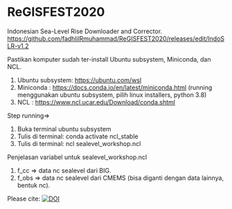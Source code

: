 # ReGISFEST2020

Indonesian Sea-Level Rise Downloader and Corrector.
https://github.com/fadhlilRmuhammad/ReGISFEST2020/releases/edit/IndoSLR-v1.2

Pastikan komputer sudah ter-install Ubuntu subsystem, Miniconda, dan NCL.
  1. Ubuntu subsystem: https://ubuntu.com/wsl
  2. Miniconda       : https://docs.conda.io/en/latest/miniconda.html (running menggunakan ubuntu subsystem, pilih linux installers, python 3.8)
  3. NCL             : https://www.ncl.ucar.edu/Download/conda.shtml

Step running=>
  1. Buka terminal ubuntu subsystem 
  2. Tulis di terminal: conda activate ncl_stable
  3. Tulis di terminal: ncl sealevel_workshop.ncl

Penjelasan variabel untuk sealevel_workshop.ncl
  1. f_cc  => data nc sealevel dari BIG.
  2. f_obs => data nc sealevel dari CMEMS (bisa diganti dengan data lainnya, bentuk nc).

Please cite:
[![DOI](https://zenodo.org/badge/312565304.svg)](https://zenodo.org/badge/latestdoi/312565304)
